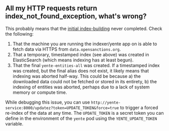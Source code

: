 ## All my HTTP requests return index_not_found_exception, what's wrong?

This probably means that the [initial index-building](reindex.md) never completed. Check the following:

1. That the machine you are running the indexer/yente app on is able to fetch data via HTTPS from `data.opensanctions.org`.
2. That a temporary, timestamped index (see above) was created in ElasticSearch (which means indexing has at least begun).
3. That the final `yente-entities-all` was created. If a timestamped index was created, but the final alias does not exist, it likely means that indexing was aborted half-way. This could be because a) the downloaded data could not be fetched or stored in its entirety, b) the indexing of entities was aborted, perhaps due to a lack of system memory or compute time.

While debugging this issue, you can use `http://yente-service:8000/updatez?token=UPDATE_TOKEN&force=true` to trigger a forced re-index of the data at any time. The `UPDATE_TOKEN` is a secret token you can define in the environment of the `yente` pod using the `YENTE_UPDATE_TOKEN` variable.
